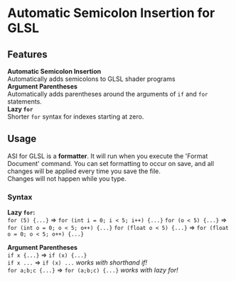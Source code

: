 # Automatic Semicolon Insertion for GLSL

## Features

**Automatic Semicolon Insertion**    
Automatically adds semicolons to GLSL shader programs   
**Argument Parentheses**   
Automatically adds parentheses around the arguments of `if` and `for` statements.   
**Lazy `for`**   
Shorter `for` syntax for indexes starting at zero.


## Usage

ASI for GLSL is a **formatter**. It will run when you execute the 'Format Document' command. You can set formatting to occur on save, and all changes will be applied every time you save the file.   
Changes will not happen while you type.


### Syntax
**Lazy `for`:**  
`for (5) {...}` => `for (int i = 0; i < 5; i++) {...}`
`for (o < 5) {...}` => `for (int o = 0; o < 5; o++) {...}`
`for (float o < 5) {...}` => `for (float o = 0; o < 5; o++) {...}`

**Argument Parentheses**  
`if x {...}` => `if (x) {...}`  
`if x ...` => `if (x) ...`  *works with shorthand if!*  
`for a;b;c {...}` => `for (a;b;c) {...}`  *works with lazy for!*